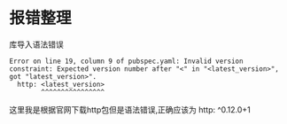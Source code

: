 # 报错整理

库导入语法错误
	
	Error on line 19, column 9 of pubspec.yaml: Invalid version constraint: Expected version number after "<" in "<latest_version>", got "latest_version>".
	  http: <latest_version>
	        ^^^^^^^^^^^^^^^^

这里我是根据官网下载http包但是语法错误,正确应该为 http: ^0.12.0+1